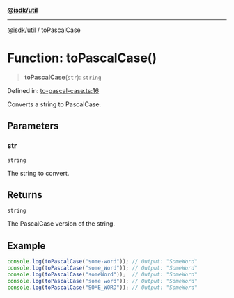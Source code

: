 [**@isdk/util**](../README.md)

***

[@isdk/util](../globals.md) / toPascalCase

# Function: toPascalCase()

> **toPascalCase**(`str`): `string`

Defined in: [to-pascal-case.ts:16](https://github.com/isdk/util.js/blob/337b47688186bc271c622eb5b7ca550ac681e127/src/to-pascal-case.ts#L16)

Converts a string to PascalCase.

## Parameters

### str

`string`

The string to convert.

## Returns

`string`

The PascalCase version of the string.

## Example

```typescript
console.log(toPascalCase("some-word")); // Output: "SomeWord"
console.log(toPascalCase("some_Word")); // Output: "SomeWord"
console.log(toPascalCase("someWord"));  // Output: "SomeWord"
console.log(toPascalCase("some word")); // Output: "SomeWord"
console.log(toPascalCase("SOME_WORD")); // Output: "SomeWord"
```
